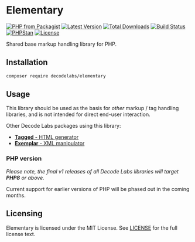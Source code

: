 # Elementary

[![PHP from Packagist](https://img.shields.io/packagist/php-v/decodelabs/elementary?style=flat-square)](https://packagist.org/packages/decodelabs/elementary)
[![Latest Version](https://img.shields.io/packagist/v/decodelabs/elementary.svg?style=flat-square)](https://packagist.org/packages/decodelabs/elementary)
[![Total Downloads](https://img.shields.io/packagist/dt/decodelabs/elementary.svg?style=flat-square)](https://packagist.org/packages/decodelabs/elementary)
[![Build Status](https://img.shields.io/travis/com/decodelabs/elementary/main.svg?style=flat-square)](https://app.travis-ci.com/github/decodelabs/elementary)
[![PHPStan](https://img.shields.io/badge/PHPStan-enabled-44CC11.svg?longCache=true&style=flat-square)](https://github.com/phpstan/phpstan)
[![License](https://img.shields.io/packagist/l/decodelabs/elementary?style=flat-square)](https://packagist.org/packages/decodelabs/elementary)

Shared base markup handling library for PHP.


## Installation

```bash
composer require decodelabs/elementary
```

## Usage

This library should be used as the basis for _other_ markup / tag handling libraries, and is not intended for direct end-user interaction.

Other Decode Labs packages using this library:

- [**Tagged** - HTML generator](https://github.com/decodelabs/tagged)
- [**Exemplar** - XML manipulator](https://github.com/decodelabs/exemplar)


### PHP version

_Please note, the final v1 releases of all Decode Labs libraries will target **PHP8** or above._

Current support for earlier versions of PHP will be phased out in the coming months.


## Licensing
Elementary is licensed under the MIT License. See [LICENSE](./LICENSE) for the full license text.
